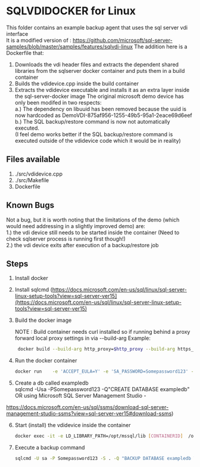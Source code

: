 # SQLVDIDOCKER for Linux
This folder contains an example backup agent that uses the sql server vdi interface  
It is a modified version of :
https://github.com/microsoft/sql-server-samples/blob/master/samples/features/sqlvdi-linux
The addition here is a Dockerfile that:
1. Downloads the vdi header files and extracts the dependent shared libraries from the sqlserver docker container and puts them in a build container
2. Builds the vdidevice.cpp inside the build container
3. Extracts the vdidevice executable and installs it as an extra layer inside the sql-server-docker image
The original microsoft demo  device has only been modifed in two respects:  
a.) The dependency on libuuid has been removed because the uuid is now hardcoded as DemoVDI-875af956-1255-49b5-95a1-2eace69d6eef  
b.) The SQL backup/restore command is now not automatically executed.  
(I feel demo works better if the SQL backup/restore command is executed outside of the vdidevice code which it would be in reality)  
## Files available
1.  ./src/vdidevice.cpp
2.  ./src/Makefile
2.  Dockerfile
## Known Bugs
Not a bug, but it is worth noting that the limitations of the demo (which would need addressing in a slightly improved demo) are:  
1.) the vdi device still needs to be started inside the container (Need to check sqlserver process is running first though!)  
2.) the vdi device exits after execution of a backup/restore job  
## Steps

1. Install docker

2. Install sqlcmd (https://docs.microsoft.com/en-us/sql/linux/sql-server-linux-setup-tools?view=sql-server-ver15](https://docs.microsoft.com/en-us/sql/linux/sql-server-linux-setup-tools?view=sql-server-ver15)
3. Build the docker image

   NOTE : Build container needs curl installed so if running behind a proxy forward local proxy settings in via  --build-arg
   Example: 
   ```bash
    docker build --build-arg http_proxy=$http_proxy --build-arg https_proxy=$https_proxy -t sqlserver2017-vdi:latest ./

   ```
   
4. Run the docker container
   
   ```bash
   docker run    -e 'ACCEPT_EULA=Y' -e 'SA_PASSWORD=Somepassword123' -p 1433:1433 -d sqlserver2017-vdi:latest
   ```

5. Create a db called exampledb  
sqlcmd -Usa -PSomepassword123 -Q"CREATE DATABASE exampledb"  
OR using Microsoft SQL Server Management Studio -  

https://docs.microsoft.com/en-us/sql/ssms/download-sql-server-management-studio-ssms?view=sql-server-ver15#download-ssms)

6. Start (install) the vdidevice inside the container
	
   ```bash
   docker exec -it -e LD_LIBRARY_PATH=/opt/mssql/lib [CONTAINERID]  /opt/mssql/vdidevice  B D exampledb sa Somepassword123 /tmp/example.bak
   ```

7. Execute a backup command
   ```bash
   sqlcmd -U sa -P Somepassword123 -S . -Q "BACKUP DATABASE exampledb TO VIRTUAL_DEVICE='DemoVDI-875af956-1255-49b5-95a1-2eace69d6eef' WITH FORMAT, MAXTRANSFERSIZE=1048576 "

